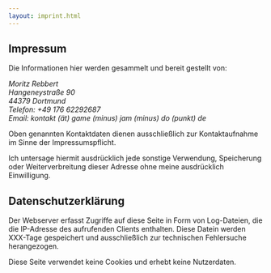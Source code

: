 ```yaml
---
layout: imprint.html
---
```

## Impressum
Die Informationen hier werden gesammelt und bereit gestellt von:

*Moritz Rebbert* <br>
*Hangeneystraße 90*<br>
*44379 Dortmund*<br>
*Telefon: +49 176 62292687*<br>
*Email: kontakt (ät) game (minus) jam (minus) do (punkt) de*<br>

Oben genannten Kontaktdaten dienen ausschließlich zur Kontaktaufnahme im Sinne der Impressumspflicht.

Ich untersage hiermit ausdrücklich jede sonstige Verwendung, Speicherung oder Weiterverbreitung dieser Adresse
ohne meine ausdrücklich Einwilligung.

## Datenschutzerklärung
Der Webserver erfasst Zugriffe auf diese Seite in Form von Log-Dateien, die die IP-Adresse des aufrufenden Clients enthalten.
Diese Datein werden XXX-Tage gespeichert und ausschließlich zur technischen Fehlersuche herangezogen.

Diese Seite verwendet keine Cookies und erhebt keine Nutzerdaten.
